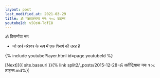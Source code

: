 ```yaml
---
layout: post
last_modified_at: 2021-03-29
title: ॐ यज्ञवाहनाया नमः १०८ टाइम्स
youtubeId: v5OsW-TdfI8
---
```

 
 
 ॐ विसर्ग्गया नमः  
 
 -  जो अर्ध नरेश्वर के रूप में एक विसर्ग की तरह है 
 
  
 
  
 
 
 
 
 
 


{% include youtubePlayer.html id=page.youtubeId %}
 
[Next]({{ site.baseurl }}{% link  split2/_posts/2015-12-28-ॐ अतींद्रियाया नमः १०८ टाइम्स.md%})
 
